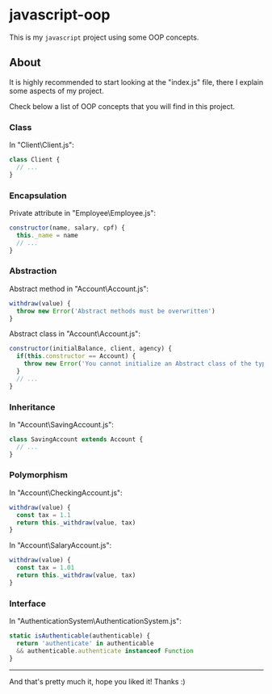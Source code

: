# javascript-oop
This is my `javascript` project using some OOP concepts.

## About
It is highly recommended to start looking at the "index.js" file, there I explain some aspects of my project.

Check below a list of OOP concepts that you will find in this project.

### Class
In "Client\Client.js":
```js
class Client {
  // ...
}
```

### Encapsulation
Private attribute in "Employee\Employee.js":
```js
constructor(name, salary, cpf) {
  this._name = name
  // ...
}
```

### Abstraction
Abstract method in "Account\Account.js":
```js
withdraw(value) {
  throw new Error('Abstract methods must be overwritten')
}
```
Abstract class in "Account\Account.js":
```js
constructor(initialBalance, client, agency) {
  if(this.constructor == Account) {
    throw new Error('You cannot initialize an Abstract class of the type Account')
  }
  // ...
}
```

### Inheritance
In "Account\SavingAccount.js":
```js
class SavingAccount extends Account {
  // ...
}
```

### Polymorphism
In "Account\CheckingAccount.js":
```js
withdraw(value) {
  const tax = 1.1
  return this._withdraw(value, tax)
}
```
In "Account\SalaryAccount.js":
```js
withdraw(value) {
  const tax = 1.01
  return this._withdraw(value, tax)
}
```

### Interface
In "AuthenticationSystem\AuthenticationSystem.js":
```js
static isAuthenticable(authenticable) {
  return 'authenticate' in authenticable
  && authenticable.authenticate instanceof Function
}
```

------

And that's pretty much it, hope you liked it! Thanks :)
